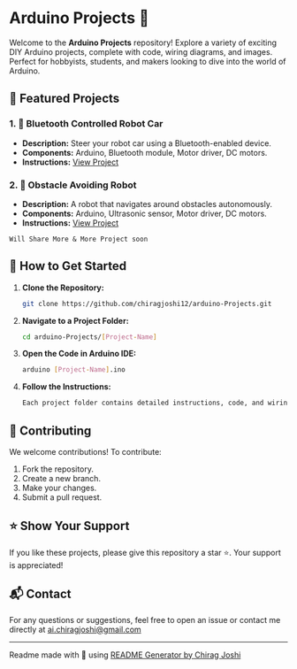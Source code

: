 # Arduino Projects 🚀

Welcome to the **Arduino Projects** repository! Explore a variety of exciting DIY Arduino projects, complete with code, wiring diagrams, and images. Perfect for hobbyists, students, and makers looking to dive into the world of Arduino.

## 🌟 Featured Projects

### 1. 🔵 Bluetooth Controlled Robot Car
- **Description:** Steer your robot car using a Bluetooth-enabled device.
- **Components:** Arduino, Bluetooth module, Motor driver, DC motors.
- **Instructions:** [View Project](https://github.com/chiragjoshi12/Arduino-Projects/blob/main/Bluetooth%20controlled%20robot%20car/readme.md)

### 2. 🚗 Obstacle Avoiding Robot
- **Description:** A robot that navigates around obstacles autonomously.
- **Components:** Arduino, Ultrasonic sensor, Motor driver, DC motors.
- **Instructions:** [View Project](https://github.com/chiragjoshi12/Arduino-Projects/blob/main/Obstacle%20Avoiding%20Robot/readme.md)

`Will Share More & More Project soon`

## 📖 How to Get Started

1. **Clone the Repository:**
   ```sh
   git clone https://github.com/chiragjoshi12/arduino-Projects.git

2. **Navigate to a Project Folder:**
   ```sh
   cd arduino-Projects/[Project-Name]
   
3. **Open the Code in Arduino IDE:**
   ```sh
   arduino [Project-Name].ino

4. **Follow the Instructions:**
   ```sh
   Each project folder contains detailed instructions, code, and wiring diagrams.

## 🤝 Contributing

We welcome contributions! To contribute:
1. Fork the repository.
2. Create a new branch.
3. Make your changes.
4. Submit a pull request.

## ⭐️ Show Your Support
If you like these projects, please give this repository a star ⭐️. Your support is appreciated!

## 📬 Contact
For any questions or suggestions, feel free to open an issue or contact me directly at [ai.chiragjoshi@gmail.com](mailto:ai.chiragjoshi@gmail.com)

---

Readme made with 💖 using [README Generator by Chirag Joshi](https://github.com/chiragjoshi12/readme-generator)
